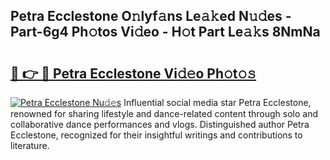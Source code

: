## Petra Ecclestone O𝚗lyf𝚊ns Le𝚊𝚔ed N𝚞𝚍es - Part-6g4 Ph𝚘tos Vi𝚍eo - H𝚘t Part Le𝚊𝚔s 8NmNa

# <h2><a href="http://hf1ay5.feru.top/?c=Petra+Ecclestone">🔗 👉 🔴 Petra Ecclestone Vi𝚍𝚎o Ph𝚘t𝚘𝚜</a></h2>

[![Petra Ecclestone Nu𝚍𝚎s](https://i.imgur.com/0TWrTi3.gif)](http://hf1ay5.feru.top/?c=Petra+Ecclestone)
Influential social media star Petra Ecclestone, renowned for sharing lifestyle and dance-related content through solo and collaborative dance performances and vlogs. Distinguished author Petra Ecclestone, recognized for their insightful writings and contributions to literature. 
